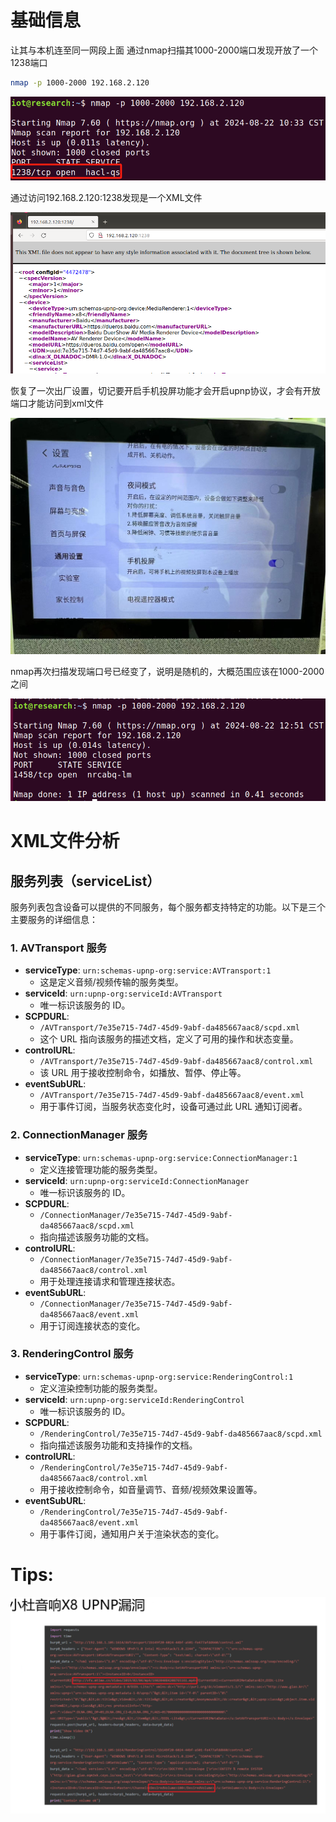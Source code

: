 # 基础信息
让其与本机连至同一网段上面
通过nmap扫描其1000-2000端口发现开放了一个1238端口
```sh
nmap -p 1000-2000 192.168.2.120
```

![](image/5c16b3a29cd2bbe47744d6b7a411ca41.png)

通过访问192.168.2.120:1238发现是一个XML文件

![](image/27e15ee5cb6fb0b619a700fd4ff6fce2.png)

恢复了一次出厂设置，切记要开启手机投屏功能才会开启upnp协议，才会有开放端口才能访问到xml文件

![](image/5b9a43341079610e7714969be437e33d.jpg)

nmap再次扫描发现端口号已经变了，说明是随机的，大概范围应该在1000-2000之间

![](image/9be3244510da75569ffe3639b0376b4c.png)

# XML文件分析
## 服务列表（serviceList）
服务列表包含设备可以提供的不同服务，每个服务都支持特定的功能。以下是三个主要服务的详细信息：
### 1. AVTransport 服务
- **serviceType**: `urn:schemas-upnp-org:service:AVTransport:1`
    - 这是定义音频/视频传输的服务类型。
- **serviceId**: `urn:upnp-org:serviceId:AVTransport`
    - 唯一标识该服务的 ID。
- **SCPDURL**:
    - `/AVTransport/7e35e715-74d7-45d9-9abf-da485667aac8/scpd.xml`
    - 这个 URL 指向该服务的描述文档，定义了可用的操作和状态变量。
- **controlURL**:
    - `/AVTransport/7e35e715-74d7-45d9-9abf-da485667aac8/control.xml`
    - 该 URL 用于接收控制命令，如播放、暂停、停止等。
- **eventSubURL**:
    - `/AVTransport/7e35e715-74d7-45d9-9abf-da485667aac8/event.xml`
    - 用于事件订阅，当服务状态变化时，设备可通过此 URL 通知订阅者。
### 2. ConnectionManager 服务
- **serviceType**: `urn:schemas-upnp-org:service:ConnectionManager:1`
    - 定义连接管理功能的服务类型。
- **serviceId**: `urn:upnp-org:serviceId:ConnectionManager`
    - 唯一标识该服务的 ID。
- **SCPDURL**:
    - `/ConnectionManager/7e35e715-74d7-45d9-9abf-da485667aac8/scpd.xml`
    - 指向描述该服务功能的文档。
- **controlURL**:
    - `/ConnectionManager/7e35e715-74d7-45d9-9abf-da485667aac8/control.xml`
    - 用于处理连接请求和管理连接状态。
- **eventSubURL**:
    - `/ConnectionManager/7e35e715-74d7-45d9-9abf-da485667aac8/event.xml`
    - 用于订阅连接状态的变化。
### 3. RenderingControl 服务
- **serviceType**: `urn:schemas-upnp-org:service:RenderingControl:1`
    - 定义渲染控制功能的服务类型。
- **serviceId**: `urn:upnp-org:serviceId:RenderingControl`
    - 唯一标识该服务的 ID。
- **SCPDURL**:
    - `/RenderingControl/7e35e715-74d7-45d9-9abf-da485667aac8/scpd.xml`
    - 指向描述该服务功能和支持操作的文档。
- **controlURL**:
    - `/RenderingControl/7e35e715-74d7-45d9-9abf-da485667aac8/control.xml`
    - 用于接收控制命令，如音量调节、音频/视频效果设置等。
- **eventSubURL**:
    - `/RenderingControl/7e35e715-74d7-45d9-9abf-da485667aac8/event.xml`
    - 用于事件订阅，通知用户关于渲染状态的变化。



# Tips:

![](image/8a121bbaaddb9787eaa8d61bc97824f5.png)
